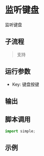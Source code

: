 # 监听键盘 
监听键盘

## 子流程
> 支持


## 运行参数

* Key: 键盘按键



## 输出

    


## 脚本调用

```python
import simple;

```

## 示例